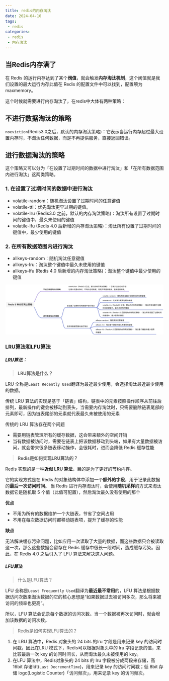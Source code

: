 ```yaml
---
title: redis的内存淘汰
date: 2024-04-10
tags:
 - redis
categories:
 - redis
 - 内存淘汰
---
```


## 当Redis内存满了

在 Redis 的运行内存达到了某个**阀值**，就会触发**内存淘汰机制**，这个阀值就是我们设置的最大运行内存此值在 Redis 的配置文件中可以找到，配置项为 maxmemory。

这个时候就需要进行内存淘汰了，在redis中大体有两种策略：

## 不进行数据淘汰的策略

`noeviction`(Redis3.0之后，默认的内存淘汰策略)：它表示当运行内存超过最大设置内存时，不淘汰任何数据，而是不再提供服务，直接返回错误。

## 进行数据淘汰的策略

这个策略又可以分为「在设置了过期时间的数据中进行淘汰」和「在所有数据范围内进行淘汰」这两类策略。 

### 1. 在设置了过期时间的数据中进行淘汰

- volatile-random：随机淘汰设置了过期时间的任意键值
- volatile-ttl：优先淘汰更早过期的键值。
- volatile-lru (Redis3.0 之前，默认的内存淘汰策略)：淘汰所有设置了过期时间的键值中，最久未使用的键值
- volatile-lfu (Redis 4.0 后新增的内存淘汰策略)：淘汰所有设置了过期时间的键值中，最少使用的键值

### 2. 在所有数据范围内进行淘汰

- allkeys-random：随机淘汰任意键值
- allkeys-Iru：淘汰整个键值中最久未使用的键值
- allkeys-lfu (Redis 4.0 后新增的内存淘汰策略)：淘汰整个键值中最少使用的键值

![](2024-08-10-15-21-27.png)

### LRU算法和LFU算法

##### LRU算法：

> **LRU算法是什么？**

LRU 全称是`Least Recently Used`翻译为最近最少使用，会选择淘汰最近最少使用的数据。

传统 LRU 算法的实现是基于「链表」结构，链表中的元素按照操作顺序从前往后排列，最新操作的键会被移动到表头，当需要内存淘汰时，只需要删除链表尾部的元素即可，因为链表尾部的元素就代表最久未被使用的元素

传统的 LRU 算法存在两个问题

- 需要用链表管理所有的缓存数据，这会带来额外的空间开销
- 当有数据被访问时，需要在链表上把该数据移动到头端，如果有大量数据被访问，就会带来很多链表移动操作，会很耗时，进而会降低 Redis 缓存性能

> **Redis是如何实现LRU算法的？**

Redis 实现的是一种**近似 LRU 算法**，目的是为了更好的节约内存。

它的实现方式是在 Redis 的对象结构体中添加一个**额外的字段**，用于记录此数据的**最后一次访问时间**。
当 Redis 进行内存淘汰时，会使用**随机采样**的方式来淘汰数据它是随机取 5 个值（此值可配置），然后淘汰最久没有使用的那个

**优点**

- 不用为所有的数据维护一个大链表，节省了空间占用
- 不用在每次数据访问时都移动链表项，提升了缓存的性能

**缺点**

无法解决缓存污染问题，比如应用一次读取了大量的数据，而这些数据只会被读取这一次，那么这些数据会留存在 Redis 缓存中很长一段时间，造成缓存污染。因此，在 Redis 4.0 之后引入了 LFU 算法来解决这人问题。

##### LFU算法

> 什么是LFU算法？

LFU 全称是`Least Frequently Used`翻译为**最近最不常用**的，LFU 算法是根据数据访问次数来淘汰数据的它的核心思想是“如果数据过去被访问多次，那么将来被访问的频率也更高”。

所以，LFU 算法会记录每个数据的访问次数。当一个数据被再次访问时，就会增加该数据的访问次数。

> Redis是如何实现LFU算法的？

1. 在 LRU 算法中，Redis 对象头的 24 bits 的lru 字段是用来记录 key 的访问时间戳，因此在LRU 模式下，Redis可以根据对象头中的 lru 字段记录的值，来比较最后一次 key 的访问时间长，从而淘汰最久未被使用的 key。
2. 在LFU 算法中，Redis对象头的 24 bits 的 lru 字段被分成两段来存储，高 16bit 存诸ldt(`Last DecrementTime`)，用来记录 key 的访问时间戳；低 8bit 存储 logc(Logistic Counter)「访问频次」，用来记录 key 的访问频次。

